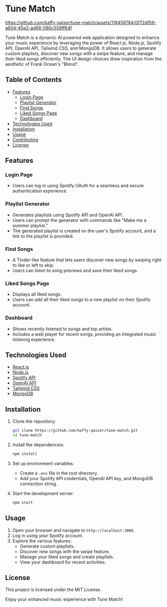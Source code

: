 # Tune Match



https://github.com/kaffy-qaiser/tune-match/assets/118458784/0f72df59-a604-45e2-ad88-080c558ff64f







Tune Match is a dynamic AI powered web application designed to enhance your music experience by leveraging the power of React.js, Node.js, Spotify API, OpenAI API, Tailwind CSS, and MongoDB. It allows users to generate custom playlists, discover new songs with a swipe feature, and manage their liked songs efficiently. The UI design choices draw inspiration from the aesthetic of Frank Ocean's "Blond".





## Table of Contents
- [Features](#features)
    - [Login Page](#login-page)
    - [Playlist Generator](#playlist-generator)
    - [Find Songs](#find-songs)
    - [Liked Songs Page](#liked-songs-page)
    - [Dashboard](#dashboard)
- [Technologies Used](#technologies-used)
- [Installation](#installation)
- [Usage](#usage)
- [Contributing](#contributing)
- [License](#license)

## Features

### Login Page
- Users can log in using Spotify OAuth for a seamless and secure authentication experience.


### Playlist Generator
- Generates playlists using Spotify API and OpenAI API.
- Users can prompt the generator with commands like "Make me a summer playlist."
- The generated playlist is created on the user's Spotify account, and a link to the playlist is provided.

### Find Songs
- A Tinder-like feature that lets users discover new songs by swiping right to like or left to skip.
- Users can listen to song previews and save their liked songs.

### Liked Songs Page
- Displays all liked songs.
- Users can add all their liked songs to a new playlist on their Spotify account.

### Dashboard
- Shows recently listened to songs and top artists.
- Includes a web player for recent songs, providing an integrated music listening experience.

## Technologies Used
- [React.js](https://reactjs.org/)
- [Node.js](https://nodejs.org/)
- [Spotify API](https://developer.spotify.com/documentation/web-api/)
- [OpenAI API](https://beta.openai.com/)
- [Tailwind CSS](https://tailwindcss.com/)
- [MongoDB](https://www.mongodb.com/)

## Installation
1. Clone the repository:
   ```bash
   git clone https://github.com/kaffy-qaiser/tune-match.git
   cd tune-match
   ```

2. Install the dependencies:
   ```bash
   npm install
   ```

3. Set up environment variables:
    - Create a `.env` file in the root directory.
    - Add your Spotify API credentials, OpenAI API key, and MongoDB connection string.

4. Start the development server:
   ```bash
   npm start
   ```

## Usage
1. Open your browser and navigate to `http://localhost:3000`.
2. Log in using your Spotify account.
3. Explore the various features:
    - Generate custom playlists.
    - Discover new songs with the swipe feature.
    - Manage your liked songs and create playlists.
    - View your dashboard for recent activities.

## License
This project is licensed under the MIT License.

Enjoy your enhanced music experience with Tune Match!
